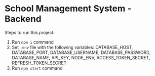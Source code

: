 # School Management System - Backend

Steps to run this project:

1. Run `npm i` command
2. Set `.env` file with the following variables: DATABASE_HOST, DATABASE_PORT, DATABASE_USERNAME, DATABASE_PASSWORD, DATABASE_NAME, API_KEY, NODE_ENV, ACCESS_TOKEN_SECRET, REFRESH_TOKEN_SECRET
3. Run `npm start` command
